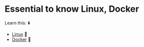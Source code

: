 # Essential to know Linux, Docker
Learn this: ⬇️
 - [Linux](https://github.com/ussefT/Essential/blob/main/Linux.md) 🐧
 - [Docker](https://github.com/ussefT/Essential/blob/main/Docker.md) 🐳
